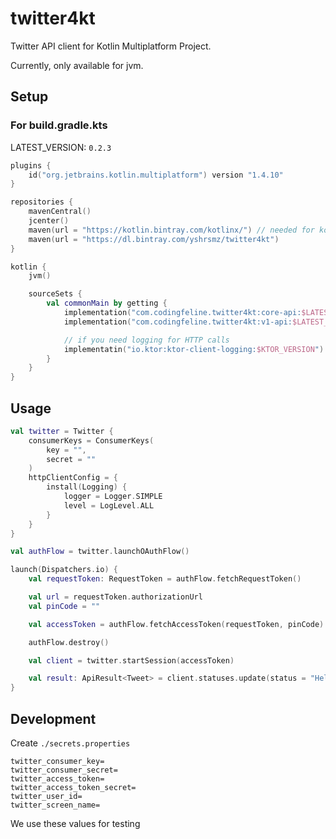 twitter4kt
===

Twitter API client for Kotlin Multiplatform Project.

Currently, only available for jvm.

## Setup

### For build.gradle.kts

LATEST_VERSION: `0.2.3`

```kotlin
plugins {
    id("org.jetbrains.kotlin.multiplatform") version "1.4.10"
}

repositories {
    mavenCentral()
    jcenter()
    maven(url = "https://kotlin.bintray.com/kotlinx/") // needed for kotlinx-datetime
    maven(url = "https://dl.bintray.com/yshrsmz/twitter4kt")
}

kotlin {
    jvm()

    sourceSets {
        val commonMain by getting {
            implementation("com.codingfeline.twitter4kt:core-api:$LATEST_VERSION")
            implementation("com.codingfeline.twitter4kt:v1-api:$LATEST_VERSION")

            // if you need logging for HTTP calls
            implementatin("io.ktor:ktor-client-logging:$KTOR_VERSION")
        }
    }
}
```

## Usage

```kotlin
val twitter = Twitter {
    consumerKeys = ConsumerKeys(
        key = "",
        secret = ""
    )
    httpClientConfig = {
        install(Logging) {
            logger = Logger.SIMPLE
            level = LogLevel.ALL
        }
    }
}

val authFlow = twitter.launchOAuthFlow()

launch(Dispatchers.io) {
    val requestToken: RequestToken = authFlow.fetchRequestToken()

    val url = requestToken.authorizationUrl
    val pinCode = ""

    val accessToken = authFlow.fetchAccessToken(requestToken, pinCode)

    authFlow.destroy()

    val client = twitter.startSession(accessToken)

    val result: ApiResult<Tweet> = client.statuses.update(status = "Hello from twitter4kt!")
}
```

## Development

Create `./secrets.properties`

```properties
twitter_consumer_key=
twitter_consumer_secret=
twitter_access_token=
twitter_access_token_secret=
twitter_user_id=
twitter_screen_name=
```

We use these values for testing
